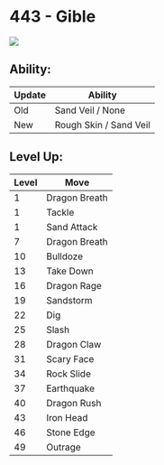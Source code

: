 # 443 - Gible
![][443]

## Ability:

Update | Ability
---    | ---
Old    | Sand Veil / None
New    | Rough Skin / Sand Veil

## Level Up:

Level | Move
---   | ---
  1   | Dragon Breath
  1   | Tackle
  1   | Sand Attack
  7   | Dragon Breath
 10   | Bulldoze
 13   | Take Down
 16   | Dragon Rage
 19   | Sandstorm
 22   | Dig
 25   | Slash
 28   | Dragon Claw
 31   | Scary Face
 34   | Rock Slide
 37   | Earthquake
 40   | Dragon Rush
 43   | Iron Head
 46   | Stone Edge
 49   | Outrage



[443]: /img/pokemon/443.png
